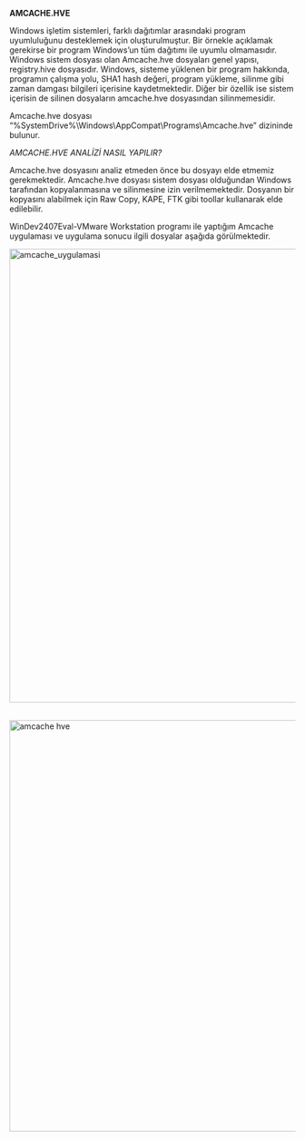 **AMCACHE.HVE**

Windows işletim sistemleri, farklı dağıtımlar arasındaki program uyumluluğunu desteklemek için oluşturulmuştur. 
Bir örnekle açıklamak gerekirse bir program Windows’un tüm dağıtımı ile uyumlu olmamasıdır.
Windows sistem dosyası olan Amcache.hve dosyaları genel yapısı, registry.hive dosyasıdır.
Windows, sisteme yüklenen bir program hakkında, programın çalışma yolu, SHA1 hash değeri, program yükleme, silinme gibi zaman damgası bilgileri içerisine kaydetmektedir. 
Diğer bir özellik ise sistem içerisin de silinen dosyaların amcache.hve dosyasından silinmemesidir.

Amcache.hve dosyası “%SystemDrive%\Windows\AppCompat\Programs\Amcache.hve” dizininde bulunur.

*AMCACHE.HVE ANALİZİ NASIL YAPILIR?*

Amcache.hve dosyasını analiz etmeden önce bu dosyayı elde etmemiz gerekmektedir.
Amcache.hve dosyası sistem dosyası olduğundan Windows tarafından kopyalanmasına ve silinmesine izin verilmemektedir.
Dosyanın bir kopyasını alabilmek için Raw Copy, KAPE, FTK gibi toollar kullanarak elde edilebilir.

WinDev2407Eval-VMware Workstation programı ile yaptığım Amcache uygulaması ve uygulama sonucu ilgili dosyalar aşağıda görülmektedir.

<img width="800" alt="amcache_uygulamasi" src="https://github.com/user-attachments/assets/2eb2bed1-54ee-419f-b0d6-da076c9af79d"> <br/>
                <br/>

<img width="725" alt="amcache hve" src="https://github.com/user-attachments/assets/f53685cd-592f-44b6-a02f-0adfb46a3cee">






